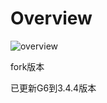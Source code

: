 # Overview

![overview](https://user-images.githubusercontent.com/10258691/93251305-9692a680-f7c6-11ea-9c70-0b356bb65330.jpg)

fork版本

已更新G6到3.4.4版本
